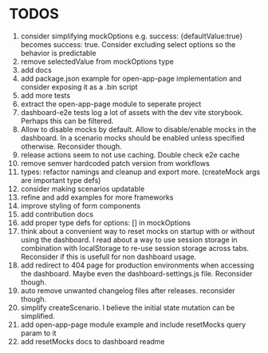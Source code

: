 # TODOS

1. consider simplifying mockOptions e.g. success: {defaultValue:true} becomes success: true. Consider excluding select options so the behavior is predictable
1. remove selectedValue from mockOptions type
1. add docs
1. add package.json example for open-app-page implementation and consider exposing it as a .bin script
1. add more tests
1. extract the open-app-page module to seperate project
1. dashboard-e2e tests log a lot of assets with the dev vite storybook. Perhaps this can be filtered.
1. Allow to disable mocks by default. Allow to disable/enable mocks in the dashboard.
   In a scenario mocks should be enabled unless specified otherwise. Reconsider though.
1. release actions seem to not use caching. Double check e2e cache
1. remove semver hardcoded patch version from workflows
1. types: refactor namings and cleanup and export more. (createMock args are important type defs)
1. consider making scenarios updatable
1. refine and add examples for more frameworks
1. improve styling of form components
1. add contribution docs
1. add proper type defs for options: [] in mockOptions
1. think about a convenient way to reset mocks on startup with or without using the dashboard. I read about a way to use session storage
   in combination with localStorage to re-use session storage across tabs. Reconsider if this is usefull for non dashboard usage.
1. add redirect to 404 page for production environments when accessing the dashboard. Maybe even the dashboard-settings.js file. Reconsider though.
1. auto remove unwanted changelog files after releases. reconsider though.
1. simplify createScenario. I believe the initial state mutation can be simplified.
1. add open-app-page module example and include resetMocks query param to it
1. add resetMocks docs to dashboard readme
